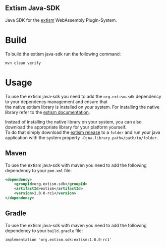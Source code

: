 Extism Java-SDK
---

Java SDK for the [extism](https://extism.org/) WebAssembly Plugin-System.

# Build

To build the extism java-sdk run the following command:

```
mvn clean verify
```

# Usage

To use the extism java-sdk you need to add the `org.extism.sdk` dependency to your dependency management and ensure that  
the native extism library is installed on your system. For installing the native library refer to the [extism documentation](https://extism.org/docs/install).

Instead of installing the native library on your system, you can also download the appropriate library for your platform
yourself.  
To do that simply download the [extism release](https://github.com/extism/extism/releases) to a `folder` and  run your java application with the system property `-Djna.library.path=/path/to/folder`.

## Maven
To use the extism java-sdk with maven you need to add the following dependency to your `pom.xml` file:
```xml
<dependency>
    <groupId>org.extism.sdk</groupId>
    <artifactId>extism</artifactId>
    <version>1.0.0-rc1</version>
</dependency>
```

## Gradle
To use the extism java-sdk with maven you need to add the following dependency to your `build.gradle` file:

```
implementation 'org.extism.sdk:extism:1.0.0-rc1'
```


